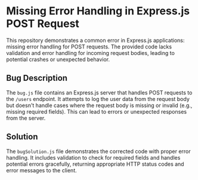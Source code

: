 # Missing Error Handling in Express.js POST Request

This repository demonstrates a common error in Express.js applications: missing error handling for POST requests.  The provided code lacks validation and error handling for incoming request bodies, leading to potential crashes or unexpected behavior.

## Bug Description
The `bug.js` file contains an Express.js server that handles POST requests to the `/users` endpoint.  It attempts to log the user data from the request body but doesn't handle cases where the request body is missing or invalid (e.g., missing required fields). This can lead to errors or unexpected responses from the server.

## Solution
The `bugSolution.js` file demonstrates the corrected code with proper error handling.  It includes validation to check for required fields and handles potential errors gracefully, returning appropriate HTTP status codes and error messages to the client.